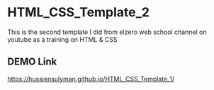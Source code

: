 # HTML_CSS_Template_2
This is the second template I did from elzero web school channel on youtube as a training on HTML &amp; CSS 

## DEMO Link
https://hussiensulyman.github.io/HTML_CSS_Template_1/
